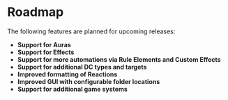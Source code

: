 # Roadmap

The following features are planned for upcoming releases:

- **Support for Auras**  
- **Support for Effects**  
- **Support for more automations via Rule Elements and Custom Effects**  
- **Support for additional DC types and targets**  
- **Improved formatting of Reactions**  
- **Improved GUI with configurable folder locations**
- **Support for additional game systems**
